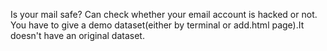 Is your mail safe?
Can check whether your email account is hacked or not. You have to give a demo dataset(either by terminal or add.html page).It doesn't have an original dataset.
